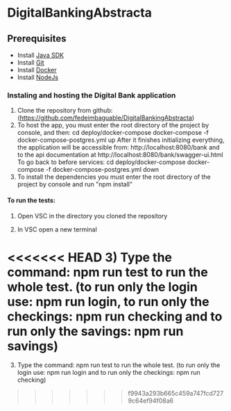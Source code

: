 # DigitalBankingAbstracta

## Prerequisites

* Install [Java SDK](https://openjdk.java.net/)
* Install [Git](https://git-scm.com/)
* Install [Docker](https://www.docker.com/products/docker-desktop)
* Install [NodeJs](https://nodejs.org/en/)

### Instaling and hosting the Digital Bank application

1. Clone the repository from github: (https://github.com/fedeimbaguable/DigitalBankingAbstracta) 
2. To host the app, you must enter the root directory of the project by console, and then:
cd  deploy/docker-compose
docker-compose -f docker-compose-postgres.yml up 
After it finishes initializing everything, the application will be accessible from:
http://localhost:8080/bank and to the api documentation at
http://localhost:8080/bank/swagger-ui.html
To go back to before services:
cd  deploy/docker-compose
docker-compose -f docker-compose-postgres.yml down 
3. To install the dependencies you must enter the root directory of the project by console and run "npm install"


#### To run the tests:

1) Open VSC in the directory you cloned the repository

2) In VSC open a new terminal

<<<<<<< HEAD
3) Type the command: npm run test to run the whole test. (to run only the login use: npm run login, to run only the checkings: npm run checking and to run only the savings: npm run savings)
=======
3) Type the command: npm run test to run the whole test. (to run only the login use: npm run login and to run only the checkings: npm run checking)
>>>>>>> f9943a293b665c459a747fcd7279c64ef94f08a6
